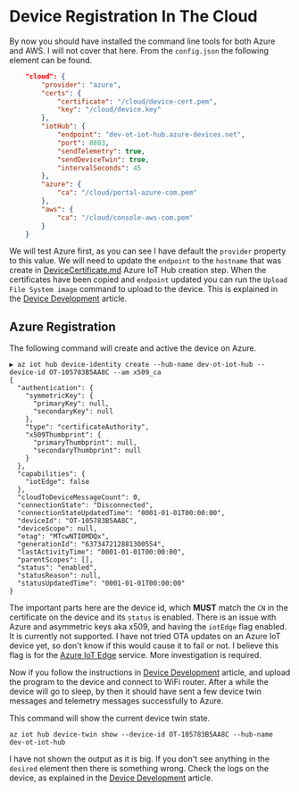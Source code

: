 # Device Registration In The Cloud

By now you should have installed the command line tools for both Azure and AWS.  I will not cover that here.  From the `config.json` the following element can be found.

```json
    "cloud": {
        "provider": "azure",
        "certs": {
            "certificate": "/cloud/device-cert.pem",
            "key": "/cloud/device.key"
        },
        "iotHub": {
            "endpoint": "dev-ot-iot-hub.azure-devices.net",
            "port": 8883,
            "sendTelemetry": true,
            "sendDeviceTwin": true,
            "intervalSeconds": 45
        },
        "azure": {
            "ca": "/cloud/portal-azure-com.pem"
        },
        "aws": {
            "ca": "/cloud/console-aws-com.pem"
        }
    }
```

We will test Azure first, as you can see I have default the `provider` property to this value.  We will need to update the `endpoint` to the `hostname` that was create in [DeviceCertificate.md](./DeviceCertificate.md) Azure IoT Hub creation step.  When the certificates have been copied and `endpoint` updated you can run the `Upload File System image` command to upload to the device.  This is explained in the [Device Development](./FirmwareDevelopment.md) article.

## Azure Registration

The following command will create and active the device on Azure.

```shell
▶ az iot hub device-identity create --hub-name dev-ot-iot-hub --device-id OT-105783B5AA8C --am x509_ca
{
  "authentication": {
    "symmetricKey": {
      "primaryKey": null,
      "secondaryKey": null
    },
    "type": "certificateAuthority",
    "x509Thumbprint": {
      "primaryThumbprint": null,
      "secondaryThumbprint": null
    }
  },
  "capabilities": {
    "iotEdge": false
  },
  "cloudToDeviceMessageCount": 0,
  "connectionState": "Disconnected",
  "connectionStateUpdatedTime": "0001-01-01T00:00:00",
  "deviceId": "OT-105783B5AA8C",
  "deviceScope": null,
  "etag": "MTcwNTI0MDQx",
  "generationId": "637347212881300554",
  "lastActivityTime": "0001-01-01T00:00:00",
  "parentScopes": [],
  "status": "enabled",
  "statusReason": null,
  "statusUpdatedTime": "0001-01-01T00:00:00"
}
```

The important parts here are the device id, which **MUST** match the `CN` in the certificate on the device and its `status` is enabled.  There is an issue with Azure and asymmetric keys aka x509, and having the `iotEdge` flag enabled.  It is currently not supported.  I have not tried OTA updates on an Azure IoT device yet, so don't know if this would cause it to fail or not.  I believe this flag is for the [Azure IoT Edge](https://azure.microsoft.com/en-us/services/iot-edge/) service.  More investigation is required.

Now if you follow the instructions in [Device Development](./FirmwareDevelopment.md) article, and upload the program to the device and connect to WiFi router.  After a while the device will go to sleep, by then it should have sent a few device twin messages and telemetry messages successfully to Azure.

This command will show the current device twin state.

```shell
az iot hub device-twin show --device-id OT-105783B5AA8C --hub-name dev-ot-iot-hub
```

I have not shown the output as it is big.  If you don't see anything in the `desired` element then there is something wrong.  Check the logs on the device, as explained in the [Device Development](./FirmwareDevelopment.md) article.
